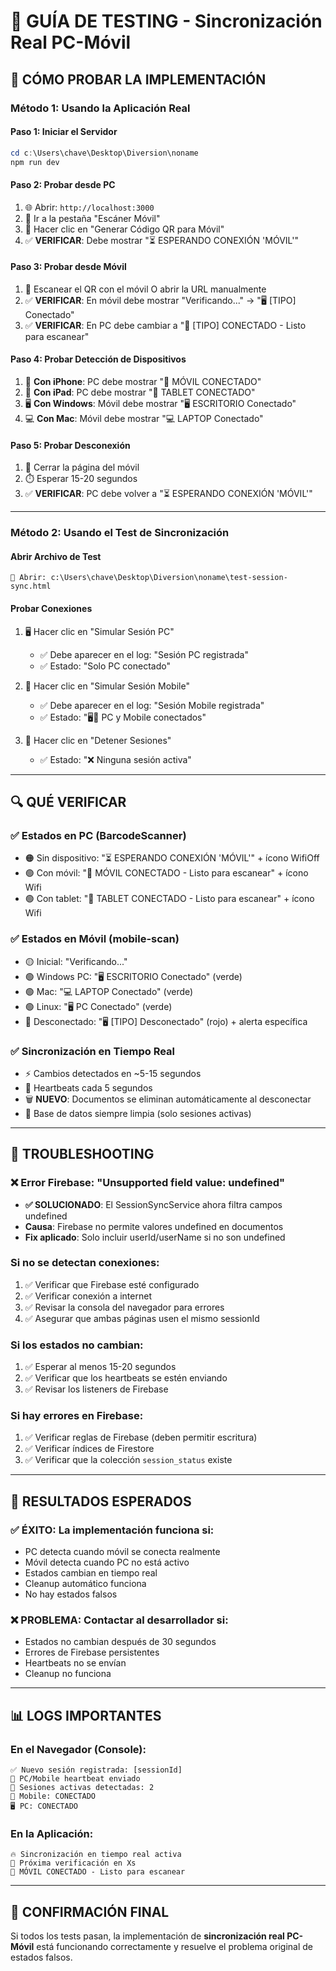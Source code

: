 # 🧪 GUÍA DE TESTING - Sincronización Real PC-Móvil

## 🚀 CÓMO PROBAR LA IMPLEMENTACIÓN

### **Método 1: Usando la Aplicación Real**

#### **Paso 1: Iniciar el Servidor**
```powershell
cd c:\Users\chave\Desktop\Diversion\noname
npm run dev
```

#### **Paso 2: Probar desde PC**
1. 🌐 Abrir: `http://localhost:3000`
2. 📱 Ir a la pestaña "Escáner Móvil"
3. 🔘 Hacer clic en "Generar Código QR para Móvil"
4. ✅ **VERIFICAR**: Debe mostrar "⏳ ESPERANDO CONEXIÓN 'MÓVIL'"

#### **Paso 3: Probar desde Móvil**
1. 📱 Escanear el QR con el móvil O abrir la URL manualmente
2. ✅ **VERIFICAR**: En móvil debe mostrar "Verificando..." → "🖥️ [TIPO] Conectado"
3. ✅ **VERIFICAR**: En PC debe cambiar a "📱 [TIPO] CONECTADO - Listo para escanear"

#### **Paso 4: Probar Detección de Dispositivos**
1. 📱 **Con iPhone**: PC debe mostrar "📱 MÓVIL CONECTADO"
2. 📱 **Con iPad**: PC debe mostrar "📱 TABLET CONECTADO"
3. 🖥️ **Con Windows**: Móvil debe mostrar "🖥️ ESCRITORIO Conectado"
4. 💻 **Con Mac**: Móvil debe mostrar "💻 LAPTOP Conectado"

#### **Paso 5: Probar Desconexión**
1. 🚪 Cerrar la página del móvil
2. ⏱️ Esperar 15-20 segundos
3. ✅ **VERIFICAR**: PC debe volver a "⏳ ESPERANDO CONEXIÓN 'MÓVIL'"

---

### **Método 2: Usando el Test de Sincronización**

#### **Abrir Archivo de Test**
```
📂 Abrir: c:\Users\chave\Desktop\Diversion\noname\test-session-sync.html
```

#### **Probar Conexiones**
1. 🖥️ Hacer clic en "Simular Sesión PC"
   - ✅ Debe aparecer en el log: "Sesión PC registrada"
   - ✅ Estado: "Solo PC conectado"

2. 📱 Hacer clic en "Simular Sesión Mobile"
   - ✅ Debe aparecer en el log: "Sesión Mobile registrada"
   - ✅ Estado: "🖥️📱 PC y Mobile conectados"

3. 🛑 Hacer clic en "Detener Sesiones"
   - ✅ Estado: "❌ Ninguna sesión activa"

---

## 🔍 QUÉ VERIFICAR

### **✅ Estados en PC (BarcodeScanner)**
- 🟠 Sin dispositivo: "⏳ ESPERANDO CONEXIÓN 'MÓVIL'" + ícono WifiOff
- 🟢 Con móvil: "📱 MÓVIL CONECTADO - Listo para escanear" + ícono Wifi
- 🟢 Con tablet: "📱 TABLET CONECTADO - Listo para escanear" + ícono Wifi

### **✅ Estados en Móvil (mobile-scan)**
- 🟡 Inicial: "Verificando..."
- 🟢 Windows PC: "🖥️ ESCRITORIO Conectado" (verde)
- 🟢 Mac: "💻 LAPTOP Conectado" (verde)
- 🟢 Linux: "🖥️ PC Conectado" (verde)
- 🔴 Desconectado: "🖥️ [TIPO] Desconectado" (rojo) + alerta específica

### **✅ Sincronización en Tiempo Real**
- ⚡ Cambios detectados en ~5-15 segundos
- 💓 Heartbeats cada 5 segundos
- 🗑️ **NUEVO**: Documentos se eliminan automáticamente al desconectar
- 🧹 Base de datos siempre limpia (solo sesiones activas)

---

## 🐛 TROUBLESHOOTING

### **❌ Error Firebase: "Unsupported field value: undefined"**
- **✅ SOLUCIONADO**: El SessionSyncService ahora filtra campos undefined
- **Causa**: Firebase no permite valores undefined en documentos
- **Fix aplicado**: Solo incluir userId/userName si no son undefined

### **Si no se detectan conexiones:**
1. ✅ Verificar que Firebase esté configurado
2. ✅ Verificar conexión a internet
3. ✅ Revisar la consola del navegador para errores
4. ✅ Asegurar que ambas páginas usen el mismo sessionId

### **Si los estados no cambian:**
1. ✅ Esperar al menos 15-20 segundos
2. ✅ Verificar que los heartbeats se estén enviando
3. ✅ Revisar los listeners de Firebase

### **Si hay errores en Firebase:**
1. ✅ Verificar reglas de Firebase (deben permitir escritura)
2. ✅ Verificar índices de Firestore
3. ✅ Verificar que la colección `session_status` existe

---

## 🎯 RESULTADOS ESPERADOS

### **✅ ÉXITO: La implementación funciona si:**
- PC detecta cuando móvil se conecta realmente
- Móvil detecta cuando PC no está activo
- Estados cambian en tiempo real
- Cleanup automático funciona
- No hay estados falsos

### **❌ PROBLEMA: Contactar al desarrollador si:**
- Estados no cambian después de 30 segundos
- Errores de Firebase persistentes
- Heartbeats no se envían
- Cleanup no funciona

---

## 📊 LOGS IMPORTANTES

### **En el Navegador (Console):**
```
✅ Nuevo sesión registrada: [sessionId]
💓 PC/Mobile heartbeat enviado
🔄 Sesiones activas detectadas: 2
📱 Mobile: CONECTADO
🖥️ PC: CONECTADO
```

### **En la Aplicación:**
```
🔥 Sincronización en tiempo real activa
🔄 Próxima verificación en Xs
📱 MÓVIL CONECTADO - Listo para escanear
```

---

## 🎉 CONFIRMACIÓN FINAL

Si todos los tests pasan, la implementación de **sincronización real PC-Móvil** está funcionando correctamente y resuelve el problema original de estados falsos.
